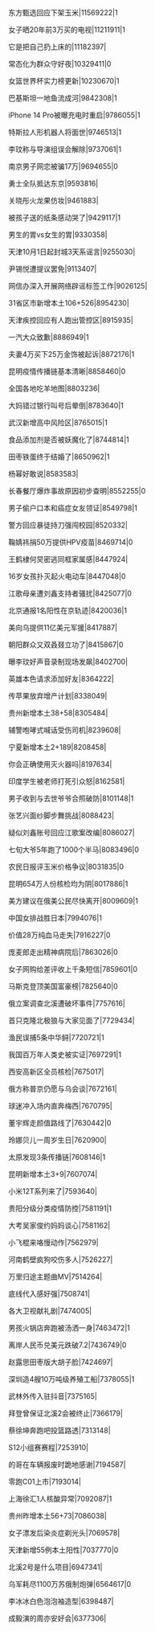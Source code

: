 东方甄选回应下架玉米|11569222|1

女子晒20年前3万买的电视|11211911|1

它是把自己扔上床的|11182397|

常态化为群众守好夜|10329411|0

女篮世界杯实力榜更新|10230670|1

巴基斯坦一地鱼流成河|9842308|1

iPhone 14 Pro被曝充电时重启|9786055|1

特斯拉人形机器人将面世|9746513|1

李玟称与导演组误会解除|9737061|1

南京男子网恋被骗17万|9694655|0

勇士全队抵达东京|9593816|

关晓彤火龙果仿妆|9461883|

被孩子送的纸条感动哭了|9429117|1

男生的胃vs女生的胃|9330358|

天津10月1日起封城3天系谣言|9255030|

尹锡悦遭提议罢免|9113407|

网信办深入开展网络辟谣标签工作|9026125|

31省区市新增本土106+526|8954230|

天津疾控回应有人跑出管控区|8915935|

一汽大众致歉|8886949|1

夫妻4万买下25万金饰被起诉|8872176|1

昆明疫情传播链基本清晰|8858460|0

全国各地吃羊地图|8803236|

大妈错过银行叫号后晕倒|8783640|1

武汉新增高中风险区|8765015|1

食品添加剂是否被妖魔化了|8744814|1

田枣铁蛋终于结婚了|8650962|1

杨幂好敢说|8583583|

长春餐厅爆炸事故原因初步查明|8552255|0

男子偷户口本和癌症女友领证|8549798|1

警方回应暴徒持刀强闯校园|8520332|

鞠婧祎捐50万提供HPV疫苗|8469714|0

王鹤棣何炅密逃同框家属感|8447924|

16岁女孩扑灭起火电动车|8447048|0

江歌母亲遭刘鑫支持者骚扰|8425077|0

北京通报1名阳性在京轨迹|8420036|1

美向乌提供11亿美元军援|8417887|

朝阳群众又双叒叕立功了|8415867|0

曝李玟好声音录制现场发飙|8402700|

英雄本色请求添加好友|8364222|

传苹果放弃增产计划|8338049|

贵州新增本土38+58|8305484|

辅警咆哮式喊话受伤司机|8239608|

宁夏新增本土2+189|8208458|

你会正确使用灭火器吗|8197634|

印度学生被老师打死引众怒|8162581|

男子收到与去世爷爷合照破防|8101148|1

张艺兴面纱脚步舞挑战|8088423|

疑似刘鑫账号回应江歌案改编|8086027|

七旬大爷5年跑了1000个半马|8083496|0

农民日报评玉米价格争议|8031835|0

昆明654万人份核检均为阴|8017886|1

美方建议在俄美公民尽快离开|8009609|1

中国女排战胜日本|7994076|1

价值28万纯血马走失|7916227|0

庞麦郎走出精神病院后|7863026|0

女子网购给差评收上千条短信|7859601|0

马斯克登顶美国富豪榜|7825640|0

俄立案调查北溪遭破坏事件|7757616|

首只克隆北极狼与大家见面了|7729434|

渔民误捕5条中华鲟|7720721|1

我国百万年人类史被实证|7697291|1

西安高新区全员核检|7675017|

俄方称普京仍愿与乌会谈|7672161|

球迷冲入场内直奔梅西|7670795|

董宇辉走颜值路线了|7630442|0

玲娜贝儿一周岁生日|7620900|

太原发现3条传播链|7608146|1

昆明新增本土3+9|7607074|

小米12T系列来了|7593640|

贵阳分级分类疫情防控|7581191|1

大考吴家俊约妈妈谈心|7581162|

小飞棍来咯慢动作|7562979|

河南鹤壁疯狗咬伤多人|7526227|

万里归途主题曲MV|7514264|

底线代入感好强|7508741|

各大卫视献礼剧|7474005|

男孩火锅店奔跑被汤洒一身|7463472|1

离岸人民币兑美元跌破7.2|7436749|0

赵露思田枣版大胡子脸|7424697|

深圳造4艘10万吨级养殖工船|7378055|1

武林外传入驻抖音|7375165|

拜登曾保证北溪2会被终止|7366179|

蔡徐坤奔跑吧投篮路透|7313148|

S12小组赛赛程|7253910|

的哥在车辆报废时跪地感谢|7194587|

零跑C01上市|7193014|

上海徐汇1人核酸异常|7092087|1

贵州昨增本土56+73|7086038|

女子漂发后染炎症剃光头|7069578|

天津新增55例本土阳性|7037770|0

北溪2号是什么项目|6947341|

乌军耗尽1100万苏俄制炮弹|6564617|0

李冰冰白色泡泡袖造型|6398487|

成毅演的周亦安好会|6377306|

